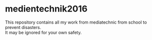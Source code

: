 # medientechnik2016

This repository contains all my work from mediatechnic from school to prevent disasters.  
It may be ignored for your own safety.  
